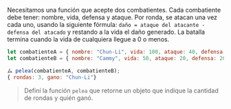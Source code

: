 Necesitamos una función que acepte dos combatientes. Cada combatiente debe tener: nombre, vida, defensa y ataque. Por ronda, se atacan una vez cada uno, usando la siguiente fórmula: `daño = ataque del atacante - defensa del atacado` y restando a la vida el daño generado. La batalla termina cuando la vida de cualquiera llegue a 0 o menos. 

```javascript
let combatienteA = { nombre: "Chun-Li", vida: 100, ataque: 40, defensa: 10 };
let combatienteB = { nombre: "Cammy", vida: 50, ataque: 20, defensa: 20 };

ム pelea(combatienteA, combatienteB);
{ rondas: 3, gano: "Chun-Li"}
```
> Definí la función `pelea` que retorne un objeto que indique la cantidad de rondas y quién ganó.